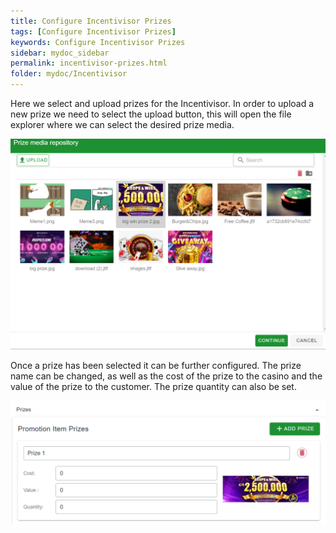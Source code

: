 ```yaml
---
title: Configure Incentivisor Prizes
tags: [Configure Incentivisor Prizes]
keywords: Configure Incentivisor Prizes
sidebar: mydoc_sidebar
permalink: incentivisor-prizes.html
folder: mydoc/Incentivisor
---
```


Here we select and upload prizes for the Incentivisor. In order to upload a new prize we need to select the upload button, this will open the file explorer where we can select the desired prize media.

<img src="\img\Promotions\IncentivisorPrizes.png" alt="">

Once a prize has been selected it can be further configured. The prize name can be changed, as well as the cost of the prize to the casino and the value of the prize to the customer. The prize quantity can also be set. 

<img src="\img\Promotions\IncentivisorPrizeDetails.png" alt="">